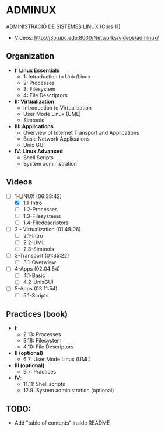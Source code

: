 # ADMINUX
ADMINISTRACIÓ DE SISTEMES LINUX (Curs 11)
- Videos: http://j3o.upc.edu:8000/Networks/videos/adminux/

## Organization
- **I: Linux Essentials**  
  - 1: Introduction to Unix/Linux
  - 2: Processes
  - 3: Filesystem
  - 4: File Descriptors
- **II: Virtualization**
  - Introduction to Virtualization
  - User Mode Linux (UML)
  - Simtools
- **III: Applications**
  - Overview of Internet Transport and Applications
  - Basic Network Applications
  - Unix GUI
- **IV: Linux Advanced**
  - Shell Scripts
  - System administration

## Videos
- [ ] 1-LINUX (06:38:42)
  - [x] 1.1-Intro
  - [ ] 1.2-Processes
  - [ ] 1.3-Filesystems
  - [ ] 1.4-Filedescriptors
- [ ] 2 - Virtualization (01:48:06) 
  - [ ] 2.1-Intro
  - [ ] 2.2-UML
  - [ ] 2.3-Simtools
- [ ] 3-Transport (01:35:22)
  - [ ] 3.1-Overwiew
- [ ] 4-Apps (02:04:54)
  - [ ] 4.1-Basic
  - [ ] 4.2-UnixGUI
- [ ] 5-Apps (03:11:54)
  - [ ] 5.1-Scripts

## Practices (book)
- **I**:
  - 2.13: Processes
  - 3.18: Filesystem
  - 4.10: File Descriptors
- **II (optional)** 
  - 6.7: User Mode Linux (UML)
- **III (optional)**:
  - 9.7: Practices
- **IV**:
  - 11.11: Shell scripts
  - 12.9: System administration (optional)

## TODO:
- Add "table of contents" inside README

